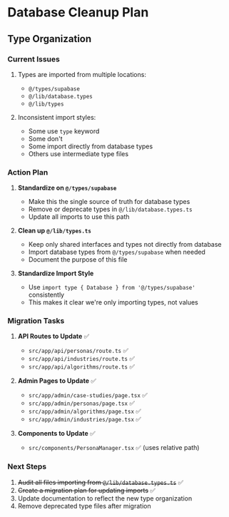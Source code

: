 # Database Cleanup Plan

## Type Organization

### Current Issues
1. Types are imported from multiple locations:
   - `@/types/supabase`
   - `@/lib/database.types`
   - `@/lib/types`

2. Inconsistent import styles:
   - Some use `type` keyword
   - Some don't
   - Some import directly from database types
   - Others use intermediate type files

### Action Plan

1. **Standardize on `@/types/supabase`**
   - Make this the single source of truth for database types
   - Remove or deprecate types in `@/lib/database.types.ts`
   - Update all imports to use this path

2. **Clean up `@/lib/types.ts`**
   - Keep only shared interfaces and types not directly from database
   - Import database types from `@/types/supabase` when needed
   - Document the purpose of this file

3. **Standardize Import Style**
   - Use `import type { Database } from '@/types/supabase'` consistently
   - This makes it clear we're only importing types, not values

### Migration Tasks

1. **API Routes to Update** ✅
   - `src/app/api/personas/route.ts` ✅
   - `src/app/api/industries/route.ts` ✅
   - `src/app/api/algorithms/route.ts` ✅

2. **Admin Pages to Update** ✅
   - `src/app/admin/case-studies/page.tsx` ✅
   - `src/app/admin/personas/page.tsx` ✅
   - `src/app/admin/algorithms/page.tsx` ✅
   - `src/app/admin/industries/page.tsx` ✅

3. **Components to Update** ✅
   - `src/components/PersonaManager.tsx` ✅ (uses relative path)

### Next Steps
1. ~~Audit all files importing from `@/lib/database.types.ts`~~ ✅
2. ~~Create a migration plan for updating imports~~ ✅
3. Update documentation to reflect the new type organization
4. Remove deprecated type files after migration 